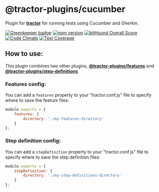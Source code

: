# @tractor-plugins/cucumber

Plugin for [**tractor**](http://github.com/TradeMe/tractor) for running tests using Cucumber and Gherkin.

[![Greenkeeper badge](https://badges.greenkeeper.io/phenomnomnominal/tractor-plugin-cucumber.svg)](https://greenkeeper.io/)
[![npm version](https://img.shields.io/npm/v/@tractor-plugins/cucumber.svg)](https://www.npmjs.com/package/@tractor-plugins/cucumber)
[![bitHound Overall Score](https://www.bithound.io/github/phenomnomnominal/tractor-plugin-cucumber/badges/score.svg)](https://www.bithound.io/github/phenomnomnominal/tractor-plugin-cucumber)
[![Code Climate](https://codeclimate.com/github/phenomnomnominal/tractor-plugin-cucumber/badges/gpa.svg)](https://codeclimate.com/github/phenomnomnominal/tractor-plugin-cucumber)
[![Test Coverage](https://codeclimate.com/github/phenomnomnominal/tractor-plugin-cucumber/coverage.svg)](https://codeclimate.com/github/phenomnomnominal/tractor-plugin-cucumber/coverage)

## How to use:

This plugin combines two other plugins, [**@tractor-plugins/features**](http://github.com/phenomnomnominal/tractor-plugin-features) and [**@tractor-plugins/step-definitions**](http://github.com/phenomnomnominal/tractor-plugin-step-definitions)

### Features config:

You can add a `features` property to your "tractor.conf.js" file to specify where to save the feature files:

```javascript
module.exports = {
    features: {
        directory: './my-features-directory'
    }
};
```

### Step definition config:

You can add a `stepDefinition` property to your "tractor.conf.js" file to specify where to save the step definition files:

```javascript
module.exports = {
    stepDefinition: {
        directory: './my-step-definitions-directory'
    }
};
```
